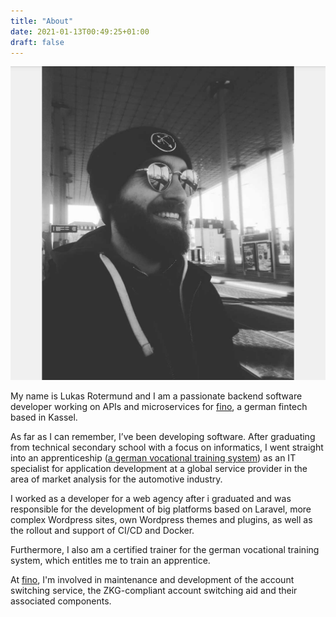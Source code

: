 ```yaml
---
title: "About"
date: 2021-01-13T00:49:25+01:00
draft: false
---
```


<img class="float-right" src="/assets/lukas-rotermund.jpg" alt="Thats me, Lukas">

My name is Lukas Rotermund and I am a passionate backend software developer working on APIs and 
microservices for [fino](https://www.fino.ai/en/), a german fintech based in Kassel.

As far as I can remember, I’ve been developing software. After graduating from technical secondary 
school with a focus on informatics, I went straight into an apprenticeship 
([a german vocational training system](https://www.bmbf.de/en/the-german-vocational-training-system-2129.html)) 
as an IT specialist for application development at a global service provider in the area of market 
analysis for the automotive industry.

I worked as a developer for a web agency after i graduated and was responsible for the development 
of big platforms based on Laravel, more complex Wordpress sites, own Wordpress themes and plugins, 
as well as the rollout and support of CI/CD and Docker.

Furthermore, I also am a certified trainer for the german vocational training system, which entitles 
me to train an apprentice.

At [fino](https://www.fino.ai/en/), I'm involved in maintenance and development of the account 
switching service, the ZKG-compliant account switching aid and their associated components.